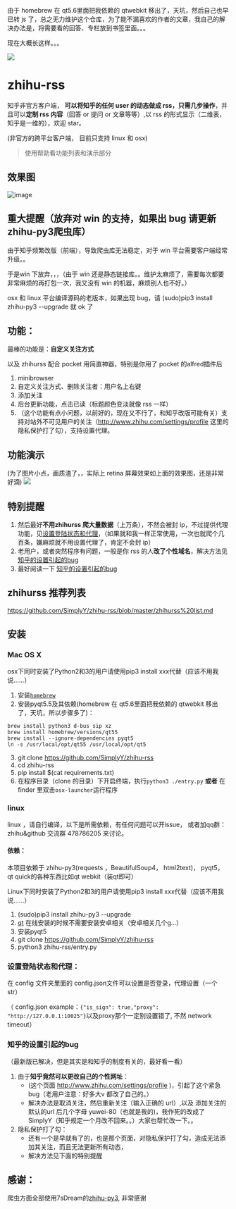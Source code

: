 由于 homebrew 在 qt5.6里面把我依赖的 qtwebkit 移出了，天坑，然后自己也早已转 js 了，总之无力维护这个仓库，为了能不漏喜欢的作者的文章，我自己的解决办法是，将需要看的回答、专栏放到书签里面。。。

现在大概长这样。。。

![](http://7xkpdt.com1.z0.glb.clouddn.com/753244948883e67466c13eed38d4b9d9.png)

# zhihu-rss
知乎非官方客户端， **可以将知乎的任何 user 的动态做成 rss，只需几步操作**，并且可以**定制 rss 内容**（回答 or 提问 or 文章等等）,以 rss 的形式显示（二维表，知乎是一维的），欢迎 star。

(非官方的跨平台客户端， 目前只支持 linux 和 osx)

> 使用帮助看功能列表和演示部分

## 效果图
![image](https://cloud.githubusercontent.com/assets/8455579/8877985/1408786a-325b-11e5-8d2c-ecc35cf63ead.png)

## 重大提醒（放弃对 win 的支持，如果出 bug 请更新zhihu-py3爬虫库）
由于知乎频繁改版（前端），导致爬虫库无法稳定，对于 win 平台需要客户端经常升级。。

于是win 下放弃，，，（由于 win 还是静态链接库。。维护太麻烦了，需要每次都要非常麻烦的再打包一次，我又没有 win 的机器，麻烦别人也不好。）

osx 和 linux 平台编译源码的老版本，如果出现 bug，请
(sudo)pip3 install zhihu-py3 --upgrade
就 ok 了





## 功能：
最棒的功能是：**自定义关注方式**

以及 zhihurss 配合 pocket 用简直神器，特别是你用了 pocket 的alfred插件后

1. minibrowser
2. 自定义关注方式、删除关注者：用户名上右键
3. 添加关注
4. 后台更新功能，点击已读（标题颜色变淡就像 rss 一样）
5. （这个功能有点小问题，以前好的，现在又不行了，和知乎改版可能有关）支持对站外不可见用户的关注（http://www.zhihu.com/settings/profile 这里的隐私保护打了勾），支持设置代理。




## 功能演示
(为了图片小点，画质渣了，，实际上 retina 屏幕效果如上面的效果图，还是非常好滴)
![](http://img-storage.qiniudn.com/15-7-28/94436942.jpg)


## 特别提醒

1. 然后最好**不用zhihurss 爬大量数据**（上万条），不然会被封 ip，不过提供代理功能，见[设置登陆状态和代理](https://github.com/SimplyY/zhihu-rss#设置登陆状态和代理)，（如果就和我一样正常使用，一次也就爬个几百条，嫌麻烦就不用设置代理了，肯定不会封 ip）
2. 老用户，或者突然程序有问题，一般是你 rss 的人**改了个性域名**，解决方法见 [知乎的设置引起的bug](https://github.com/SimplyY/zhihu-rss#知乎的设置引起的bug)
3. 最好阅读一下 [知乎的设置引起的bug](https://github.com/SimplyY/zhihu-rss#知乎的设置引起的bug)




## zhihurss 推荐列表

https://github.com/SimplyY/zhihu-rss/blob/master/zhihurss%20list.md

## 安装

### Mac OS X
osx下同时安装了Python2和3的用户请使用pip3 install xxx代替（应该不用我说……）

1. 安装[`homebrew`](http://brew.sh/)
2. 安装pyqt5.5及其依赖(homebrew 在 qt5.6里面把我依赖的 qtwebkit 移出了，天坑，所以步骤多了)：
```
brew install python3 d-bus sip xz
brew install homebrew/versions/qt55
brew install --ignore-dependencies pyqt5
ln -s /usr/local/opt/qt55 /usr/local/opt/qt5
```
3. git clone https://github.com/SimplyY/zhihu-rss
4. cd zhihu-rss
5. pip install $(cat requirements.txt)
6. 在程序目录（clone 的目录）下开启终端，执行`python3 ./entry.py`  **或者** 在 finder 里双击`osx-launcher`运行程序



### linux

linux ，请自行编译，以下是所需依赖，有任何问题可以开issue， 或者加qq群：zhihu&github 交流群 478786205 来讨论。

#### 依赖：

本项目依赖于 zhihu-py3(requests ，BeautifulSoup4， html2text)， pyqt5， qt quick的各种东西比如qt webkit（装qt即可）

Linux下同时安装了Python2和3的用户请使用pip3 install xxx代替（应该不用我说……）

1. (sudo)pip3 install zhihu-py3 --upgrade
2. [qt](https://www.qt.io/zh-hans/download-open-source/)  在线安装的时候不需要安装安卓相关（安卓相关几个g...）
3. 安装pyqt5
4. git clone https://github.com/SimplyY/zhihu-rss
5. python3 zhihu-rss/entry.py



### 设置登陆状态和代理：
在 config 文件夹里面的 config.json文件可以设置是否登录，代理设置（一个 str）

（ config.json example：`{"is_sign": true,"proxy": "http://127.0.0.1:10025"}`以及proxy那个一定别设置错了, 不然 network timeout）

### 知乎的设置引起的bug

（最新版已解决，但是其实是和知乎的制度有关的，最好看一看）


1. 由于**知乎竟然可以更改自己的个性网址**：
    - (这个页面 http://www.zhihu.com/settings/profile )，引起了这个紧急 bug（老用户注意：好多大v 都改了自己的。）
    - 解决办法是取消关注，然后重新关注（输入正确的 url）,以及 添加关注的默认的url 后几个字母 yuwei-80（也就是我的)，我作死的改成了 SimplyY（知乎规定一个月改不回来。。）大家也帮忙改一下。。
2. 隐私保护打了勾：
    - 还有一个是早就有了的，也是那个页面，对隐私保护打了勾，造成无法添加其关注，而且无法更新所有动态，
    - 解决方法见下面的特别提醒

## 感谢：

爬虫方面全部使用7sDream的[zhihu-py3](https://github.com/7sDream/zhihu-py3), 非常感谢
